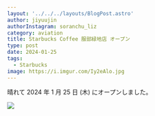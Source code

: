 ```yaml
---
layout: '../../../layouts/BlogPost.astro'
author: jiyuujin
authorInstagram: soranchu_liz
category: aviation
title: Starbucks Coffee 服部緑地店 オープン
type: post
date: 2024-01-25
tags:
  - Starbucks
image: https://i.imgur.com/Iy2eAlo.jpg
---
```


晴れて 2024 年 1 月 25 日 (木) にオープンしました。

![](/assets/img/20240125/starbucks.JPG)
